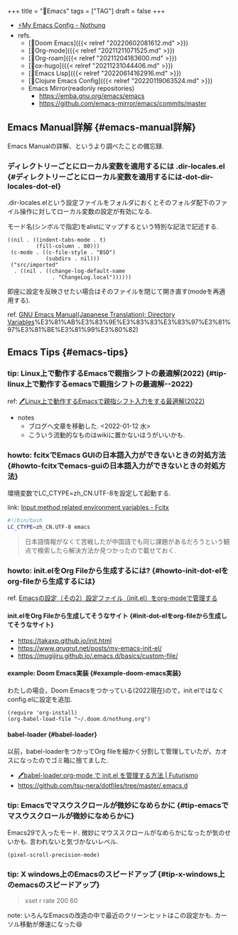 +++
title = "📝Emacs"
tags = ["TAG"]
draft = false
+++

-   [⚡My Emacs Config - Nothung](https://keido.site/notes/nothung)
-   refs.
    -   [📝Doom Emacs]({{< relref "20220602081612.md" >}})
    -   [📝Org-mode]({{< relref "20211211071525.md" >}})
    -   [📝Org-roam]({{< relref "20211204183600.md" >}})
    -   [📝ox-hugo]({{< relref "20211231044406.md" >}})
    -   [📝Emacs Lisp]({{< relref "20220614162916.md" >}})
    -   [📝Clojure Emacs Config]({{< relref "20220119063524.md" >}})
    -   Emacs Mirror(readonly repositories)
        -   <https://emba.gnu.org/emacs/emacs>
        -   <https://github.com/emacs-mirror/emacs/commits/master>


## Emacs Manual詳解 {#emacs-manual詳解}

Emacs Manualの詳解、というより調べたことの備忘録.


### ディレクトリーごとにローカル変数を適用するには .dir-locales.el {#ディレクトリーごとにローカル変数を適用するには-dot-dir-locales-dot-el}

.dir-locales.elという設定ファイルをフォルダにおくとそのフォルダ配下のファイル操作に対してローカル変数の設定が有効になる.

モード名(シンボルで指定)をalistにマップするという特別な記法で記述する.

```emacs-lisp
((nil . ((indent-tabs-mode . t)
         (fill-column . 80)))
 (c-mode . ((c-file-style . "BSD")
            (subdirs . nil)))
 ("src/imported"
  . ((nil . ((change-log-default-name
              . "ChangeLog.local"))))))
```

即座に設定を反映させたい場合はそのファイルを閉じて開き直す(modeを再適用する).

ref. [GNU Emacs Manual(Japanese Translation): Directory Variables](https://ayatakesi.github.io/emacs/25.1/Directory-Variables.html#:~:text=%E3%81%8C%E3%81%A7%E3%81%8D%E3%81%BE%E3%81%99%E3%80%82-,.,%E3%81%8F%E3%81%A0%E3%81%95%E3%81%84)%E3%81%AB%E3%83%9E%E3%83%83%E3%83%97%E3%81%97%E3%81%BE%E3%81%99%E3%80%82)


## Emacs Tips {#emacs-tips}


### tip: Linux上で動作するEmacsで親指シフトの最適解(2022) {#tip-linux上で動作するemacsで親指シフトの最適解--2022}

ref: [🖊Linux上で動作するEmacsで親指シフト入力をする最適解(2022)](https://futurismo.biz/how-to-input-oyayubishift-in-emacs-2022/)

-   notes
    -   ブログへ文章を移動した. <span class="timestamp-wrapper"><span class="timestamp">&lt;2022-01-12 水&gt;</span></span>
    -   こういう流動的なものはwikiに置かないほうがいいかも.


### howto: fcitxでEmacs GUIの日本語入力ができないときの対処方法 {#howto-fcitxでemacs-guiの日本語入力ができないときの対処方法}

環境変数でLC_CTYPE=zh_CN.UTF-8を設定して起動する.

link: [Input method related environment variables - Fcitx](https://fcitx-im.org/wiki/Input_method_related_environment_variables)

```sh
#!/bin/bash
LC_CTYPE=zh_CN.UTF-8 emacs
```

> 日本語情報がなくて苦戦したが中国語でも同じ課題があるだろうという観点で検索したら解決方法か見つかったので載せておく.


### howto: init.elをOrg Fileから生成するには? {#howto-init-dot-elをorg-fileから生成するには}

ref. [Emacsの設定（その2）設定ファイル（init.el）をorg-modeで管理する](https://taipapamotohus.com/post/init_org/)


#### init.elをOrg Fileから生成してそうなサイト {#init-dot-elをorg-fileから生成してそうなサイト}

-   <https://takaxp.github.io/init.html>
-   <https://www.grugrut.net/posts/my-emacs-init-el/>
-   <https://mugijiru.github.io/.emacs.d/basics/custom-file/>


#### example: Doom Emacs実装 {#example-doom-emacs実装}

わたしの場合，Doom Emacsをつかっている(2022現在)ので，init.elではなくconfig.elに設定を追加.

```emacs-lisp
(require 'org-install)
(org-babel-load-file "~/.doom.d/nothung.org")
```


#### babel-loader {#babel-loader}

以前，babel-loaderをつかってOrg fileを細かく分割して管理していたが，カオスになったのでゴミ箱に捨てました.

-   [🖊babel-loader:org-mode で init.el を管理する方法 | Futurismo](https://futurismo.biz/archives/6057/)
-   <https://github.com/tsu-nera/dotfiles/tree/master/.emacs.d>


### tip: Emacsでマスウスクロールが微妙になめらかに {#tip-emacsでマスウスクロールが微妙になめらかに}

Emacs29で入ったモード. 微妙にマウススクロールがなめらかになったが気のせいかも. 言われないと気づかないレベル.

```emacs-lisp
(pixel-scroll-precision-mode)
```


### tip: X windows上のEmacsのスピードアップ {#tip-x-windows上のemacsのスピードアップ}

> xset r rate 200 60

note: いろんなEmacsの改造の中で最近のクリーンヒットはこの設定かも. カーソル移動が爆速になった😄
